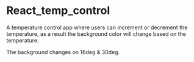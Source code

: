 # React_temp_control

A temperature control app where users can increment or decrement the temperature, as a result the background color will change based on the temperature.

The background changes on 16deg & 30deg.
